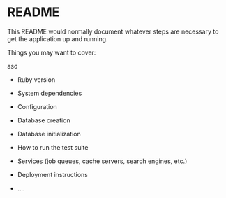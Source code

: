 # README

This README would normally document whatever steps are necessary to get the
application up and running.

Things you may want to cover:

asd

* Ruby version

* System dependencies

* Configuration

* Database creation

* Database initialization

* How to run the test suite

* Services (job queues, cache servers, search engines, etc.)

* Deployment instructions

* ....
